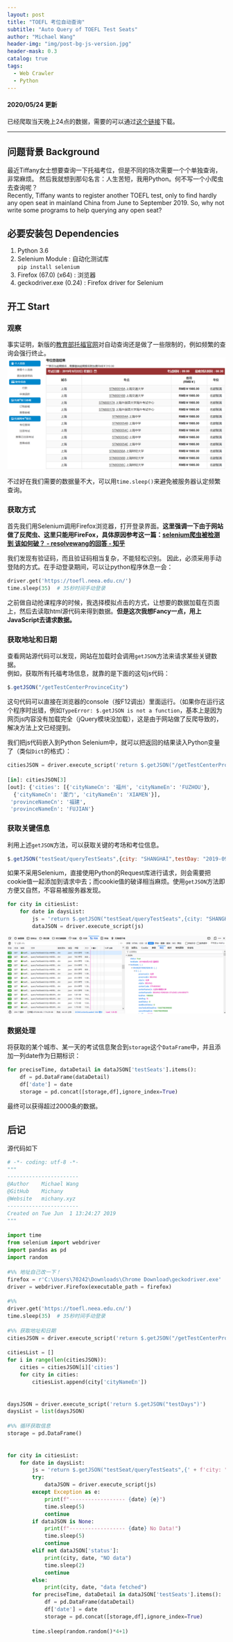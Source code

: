 ```yaml
---
layout: post
title: "TOEFL 考位自动查询"
subtitle: "Auto Query of TOEFL Test Seats"
author: "Michael Wang"
header-img: "img/post-bg-js-version.jpg"
header-mask: 0.3
catalog: true
tags:
  - Web Crawler
  - Python
---
```


#### 2020/05/24 更新
已经爬取当天晚上24点的数据，需要的可以通过[这个链接](https://jbox.sjtu.edu.cn/l/MoZxqv)下载。

---------------------------------------

## 问题背景 Background
最近Tiffany女士想要查询一下托福考位，但是不同的场次需要一个个单独查询，非常麻烦。
然后我就想到那句名言：人生苦短，我用Python。何不写一个小爬虫去查询呢？    
Recently, Tiffany wants to register another TOEFL test, only to find hardly any open seat in mainland China from June to September 2019. So, why not write some programs to help querying any open seat?

## 必要安装包 Dependencies
1. Python 3.6 
2. Selenium Module : 自动化测试库  
   ``pip install selenium``
3. Firefox (67.0) (x64) : 浏览器
4. geckodriver.exe (0.24) : Firefox driver for Selenium

## 开工 Start
### 观察
事实证明，新版的[教育部托福官网](https://toefl.neea.edu.cn/)对自动查询还是做了一些限制的，例如频繁的查询会强行终止。  
![托福新版报名界面](/img/in-post/toefl-page.png)

不过好在我们需要的数据量不大，可以用``time.sleep()``来避免被服务器认定频繁查询。

### 获取方式
首先我们用Selenium调用Firefox浏览器，打开登录界面。**这里强调一下由于网站做了反爬虫、这里只能用FireFox，具体原因参考这一篇：[selenium爬虫被检测到 该如何破？ - resolvewang的回答 - 知乎](https://www.zhihu.com/question/50738719/answer/122715972)**

我们发现有验证码，而且验证码相当复杂，不能轻松识别。
因此，必须采用手动登陆的方式。在手动登录期间，可以让python程序休息一会：
```py
driver.get('https://toefl.neea.edu.cn/')
time.sleep(35)  # 35秒时间手动登录
```

之前做自动抢课程序的时候，我选择模拟点击的方式，让想要的数据加载在页面上，然后去读取html源代码来得到数据。**但是这次我想Fancy一点，用上JavaScript去请求数据。**

### 获取地址和日期
查看网站源代码可以发现，网站在加载时会调用`getJSON`方法来请求某些关键数据。  
例如，获取所有托福考场信息，就靠的是下面的这句js代码：
```js
$.getJSON("/getTestCenterProvinceCity")
```
这句代码可以直接在浏览器的console（按F12调出）里面运行。（如果你在运行这个程序时出错，例如``TypeError: $.getJSON is not a function``，基本上是因为网页js内容没有加载完全（jQuery模块没加载），这是由于网站做了反爬导致的，解决方法上文已经提到。

我们把js代码嵌入到Python Selenium中，就可以把返回的结果读入Python变量了（类似`Dict`的格式）：
```py
citiesJSON = driver.execute_script('return $.getJSON("/getTestCenterProvinceCity")')

[in]: citiesJSON[3]
[out]: {'cities': [{'cityNameCn': '福州', 'cityNameEn': 'FUZHOU'},
  {'cityNameCn': '厦门', 'cityNameEn': 'XIAMEN'}],
 'provinceNameCn': '福建',
 'provinceNameEn': 'FUJIAN'}
```

### 获取关键信息
利用上述`getJSON`方法，可以获取关键的考场和考位信息。
```js
$.getJSON("testSeat/queryTestSeats",{city: "SHANGHAI",testDay: "2019-09-22"});
```
如果不采用Selenium，直接使用Python的Request库进行请求，则会需要把cookie值一起添加到请求中去；而cookie值的破译相当麻烦。使用`getJSON`方法即方便又自然，不容易被服务器发现。
```py
for city in citiesList:
    for date in daysList:
        js = 'return $.getJSON("testSeat/queryTestSeats",{city: "SHANGHAI",testDay: "2019-09-22"});'
        dataJSON = driver.execute_script(js)
```

![成功发送GET请求，收到回报JSON数据](/img/in-post/toefl-request.png)

### 数据处理
将获取的某个城市、某一天的考试信息聚合到`storage`这个`DataFrame`中，并且添加一列date作为日期标识：
```py
for preciseTime, dataDetail in dataJSON['testSeats'].items():
    df = pd.DataFrame(dataDetail)
    df['date'] = date
    storage = pd.concat([storage,df],ignore_index=True)
```
最终可以获得超过2000条的数据。


## 后记

源代码如下

```py
# -*- coding: utf-8 -*-
"""
-----------------------
@Author    Michael Wang
@GitHub    Michany
@Website   michany.xyz
-----------------------
Created on Tue Jun  1 13:24:27 2019
"""

import time
from selenium import webdriver
import pandas as pd
import random

#%% 地址自己改一下！
firefox = r'C:\Users\70242\Downloads\Chrome Download\geckodriver.exe'
driver = webdriver.Firefox(executable_path = firefox)

#%%
driver.get('https://toefl.neea.edu.cn/')
time.sleep(35)  # 35秒时间手动登录

#%% 获取地址和日期
citiesJSON = driver.execute_script('return $.getJSON("/getTestCenterProvinceCity")')

citiesList = []
for i in range(len(citiesJSON)):
    cities = citiesJSON[i]['cities']
    for city in cities:
        citiesList.append(city['cityNameEn'])


daysJSON = driver.execute_script('return $.getJSON("testDays")')
daysList = list(daysJSON)

#%% 循环获取信息
storage = pd.DataFrame()


for city in citiesList:
    for date in daysList:
        js = 'return $.getJSON("testSeat/queryTestSeats",{' + f'city: "{city}",testDay: "{date}"' + '});'
        try:
            dataJSON = driver.execute_script(js)
        except Exception as e:
            print(f"------------------ {date} {e}")
            time.sleep(5)
            continue
        if dataJSON is None:
            print(f"------------------ {date} No Data!")
            time.sleep(5)
            continue
        elif not dataJSON['status']:
            print(city, date, "NO data")
            time.sleep(2)
            continue
        else:
            print(city, date, "data fetched")
        for preciseTime, dataDetail in dataJSON['testSeats'].items():
            df = pd.DataFrame(dataDetail)
            df['date'] = date
            storage = pd.concat([storage,df],ignore_index=True)
    
        time.sleep(random.random()*4+1)
        

```


